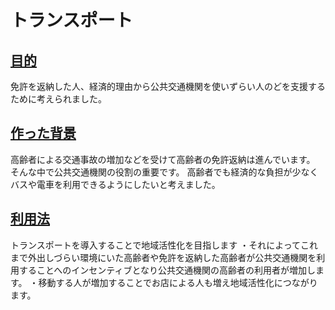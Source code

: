 # トランスポート

## [目的](./mokuteki)
免許を返納した人、経済的理由から公共交通機関を使いずらい人のどを支援するために考えられました。

## [作った背景](./haikei)
高齢者による交通事故の増加などを受けて高齢者の免許返納は進んでいます。
そんな中で公共交通機関の役割の重要です。
高齢者でも経済的な負担が少なくバスや電車を利用できるようにしたいと考えました。

## [利用法](./riyouhou)
トランスポートを導入することで地域活性化を目指します
・それによってこれまで外出しづらい環境にいた高齢者や免許を返納した高齢者が公共交通機関を利用することへのインセンティブとなり公共交通機関の高齢者の利用者が増加します。
・移動する人が増加することでお店による人も増え地域活性化につながります。

